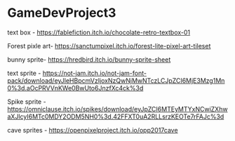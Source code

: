 # GameDevProject3

text box - https://fablefiction.itch.io/chocolate-retro-textbox-01

Forest pixle art- https://sanctumpixel.itch.io/forest-lite-pixel-art-tileset

bunny sprite- https://hredbird.itch.io/bunny-sprite-sheet

text sprite - https://not-jam.itch.io/not-jam-font-pack/download/eyJleHBpcmVzIjoxNzQwNjMwNTczLCJpZCI6MjE3Mzg1Mn0%3d.aOcPRVVnKWe0BwUto6JnzfXc4ck%3d

Spike sprite - https://omniclause.itch.io/spikes/download/eyJpZCI6MTEyMTYxNCwiZXhwaXJlcyI6MTc0MDY2ODM5NH0%3d.42FFXT0uA2RLLsrzKEOTe7rFAJc%3d

cave sprites - https://openpixelproject.itch.io/opp2017cave
